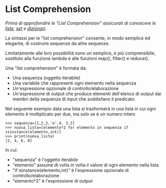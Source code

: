 # List Comprehension

_Prima di approfondire le "List Comprehension" assicurati di conoscere le [liste](Type_List.md), [set](Type_Set.md) e [dizionari](Type_Dictionary.md)._

La sintassi per le "list comprehension" consente, in modo semplice ed elegante, di costruire sequenze da altre sequenze. 

 Limitatamente alle loro possibilità sono un semplice, e più comprensibile, sostituto alla funzione lambda e alle funzioni map(), filter() e reduce(). 

Una "list comprehension" è formata da:

* Una sequenza (oggetto iterabile)
* Una variabile che rappresenti ogni elemento nella sequenza
* Un'espressione opzionale di controllo/elaborazione
* Un'espressione di output che produce elementi dell'elenco di output dai membri della sequenza di input che soddisfano il predicato.

Nel seguente esempio data una lista si trasformerà in una lista in cui ogni elemento è moltiplicato per due, ma solo se è un numero intero

    >>> sequenza=[1,2,3,'a',4, 3.2]                                                    
    >>> nuova_lista=[elemento*2 for elemento in sequenza if isinstance(elemento,int)]
    >>> print(nuova_lista)
    [2, 4, 6, 8]

In cui:

* "sequenza" è l'oggetto iterabile
* "elemento" assume di volta in volta il valore di ogni elemento nella lista
* "if isinstance(elemento,int)" è l'espressione opzionale di controllo/elaborazione
* "elemento\*2" è l'espressione di output
